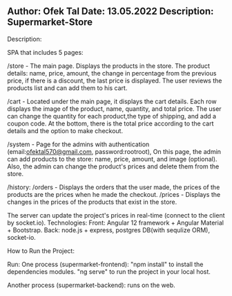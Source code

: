 Author: Ofek Tal
Date: 13.05.2022
Description: Supermarket-Store
------------------------------------------------
Description:

SPA that includes 5 pages:

/store - The main page. Displays the products in the store. The product details: name, price, amount, the change in percentage from the previous price, if there is a discount, the last price is displayed. The user reviews the products list and can add them to his cart.

/cart - Located under the main page, it displays the cart details. Each row displays the image of the product, name, quantity, and total price. The user can change the quantity for each product,the type of shipping, and add a coupon code. At the bottom, there is the total price according to the cart details and the option to make checkout.

/system - Page for the admins with authentication (email:ofektal570@gmail.com, password:rootroot), On this page, the admin can add products to the store: name, price, amount, and image (optional). Also, the admin can change the product's prices and delete them from the store.

/history: /orders - Displays the orders that the user made, the prices of the products are the prices when he made the checkout. /prices - Displays the changes in the prices of the products that exist in the store.

The server can update the project's prices in real-time (connect to the client by socket.io).
Technologies: Front: Angular 12 framework + Angular Material + Bootstrap. Back: node.js + express, postgres DB(with sequlize ORM), socket-io.

How to Run the Project:

Run: 
  One process (supermarket-frontend): 
  "npm install" to install the dependencies modules. 
  "ng serve" to run the project in your local host.

Another process (supermarket-backend): 
  runs on the web.